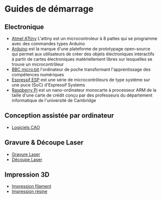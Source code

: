 # Guides de démarrage

## Electronique

 * [Atmel ATtiny](https://github.com/La-Bricole-numerique-Avrille/ATtiny) L'attiny est un microcontroleur à 8 pattes qui se programme avec des commandes types Arduino
 * [Arduino](https://github.com/La-Bricole-numerique-Avrille/Arduino) est la marque d'une plateforme de prototypage open-source qui permet aux utilisateurs de créer des objets électroniques interactifs à partir de cartes électroniques matériellement libres sur lesquelles se trouve un microcontrôleur
 * [BBC micro:bit](https://github.com/La-Bricole-numerique-Avrille/micro-bit) l'ordinateur de poche transformant l'apprentissage des compétences numériques
 * [Espressif ESP](https://github.com/La-Bricole-numerique-Avrille/ESP) est une série de microcontrôleurs de type système sur une puce (SoC) d'Espressif Systems
 * [Raspberry Pi](https://www.raspberrypi.com) est un nano-ordinateur monocarte à processeur ARM de la taille d'une carte de crédit conçu par des professeurs du département informatique de l'université de Cambridge

## Conception assistée par ordinateur

  * [Logiciels CAO](CAO.md)

## Gravure & Découpe Laser

* [Gravure Laser](https://github.com/La-Bricole-numerique-Avrille/Laser/)
* [Découpe Laser](https://github.com/La-Bricole-numerique-Avrille/Laser/)
  
## Impression 3D

 * [Impression filament](https://github.com/La-Bricole-numerique-Avrille/Impression-3D?tab=readme-ov-file#impression-filament)
 * [Impression résine](https://github.com/La-Bricole-numerique-Avrille/Impression-3D?tab=readme-ov-file#impression-r%C3%A9sine)
